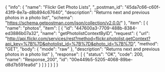 {
  "info": {
    "name": "Flickr Get Photo Lists",
    "_postman_id": "45da7c66-c60f-43f9-8e7a-d8b894c67640",
    "description": "Returns next and previous photos in a photo list",
    "schema": "https://schema.getpostman.com/json/collection/v2.0.0/"
  },
  "item": [
    {
      "name": "photos",
      "item": [
        {
          "id": "447600a3-7709-488b-8384-ed3886b07a32",
          "name": "getPhotolistContextByID",
          "request": {
            "url": "http://api.flickr.com/services/rest?method=flickr.photolist.getContext?api_key=%7B%7D&photolist_id=%7B%7D&photo_id=%7B%7D",
            "method": "GET",
            "body": {
              "mode": "raw"
            },
            "description": "Returns next and previous photos in a photo list"
          },
          "response": [
            {
              "status": "OK",
              "code": 200,
              "name": "Response_200",
              "id": "00e449b5-5205-4068-89be-d8d7b591ea6d"
            }
          ]
        }
      ]
    }
  ]
}